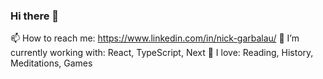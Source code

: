 ### Hi there 👋

📫 How to reach me: https://www.linkedin.com/in/nick-garbalau/
🔭 I’m currently working with: React, TypeScript, Next
🌱 I love: Reading, History, Meditations, Games

<!--
**garbalau-github/garbalau-github** is a ✨ _special_ ✨ repository because its `README.md` (this file) appears on your GitHub profile.

Here are some ideas to get you started:

- 🔭 I’m currently working on ...
- 🌱 I’m currently learning ...
- 👯 I’m looking to collaborate on ...
- 🤔 I’m looking for help with ...
- 💬 Ask me about ...
- 📫 How to reach me: ...
- 😄 Pronouns: ...
- ⚡ Fun fact: ...
-->
